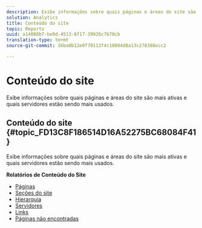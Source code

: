 ```yaml
---
description: Exibe informações sobre quais páginas e áreas do site são mais ativas e quais servidores estão sendo mais usados.
solution: Analytics
title: Conteúdo do site
topic: Reports
uuid: a14080b7-be8d-4513-8f17-39926c7b70cb
translation-type: tm+mt
source-git-commit: 16ba0b12e0f70112f4c10804d0a13c278388ecc2

---
```



# Conteúdo do site

Exibe informações sobre quais páginas e áreas do site são mais ativas e quais servidores estão sendo mais usados.

## Conteúdo do site {#topic_FD13C8F186514D16A52275BC68084F41}

Exibe informações sobre quais páginas e áreas do site são mais ativas e quais servidores estão sendo mais usados.

**Relatórios de Conteúdo do Site**

* [Páginas](/help/components/c-variables/dimensionslist/reports-pages.md)
* [Seções do site](/help/components/c-variables/dimensionslist/reports-site-sections.md)
* [Hierarquia](/help/components/c-variables/dimensionslist/reports-hierarchy.md)
* [Servidores](/help/components/c-variables/dimensionslist/reports-servers.md)
* [Links](/help/components/c-variables/dimensionslist/reports-links.md)
* [Páginas não encontradas](/help/components/c-variables/dimensionslist/reports-pages-not-found.md)

